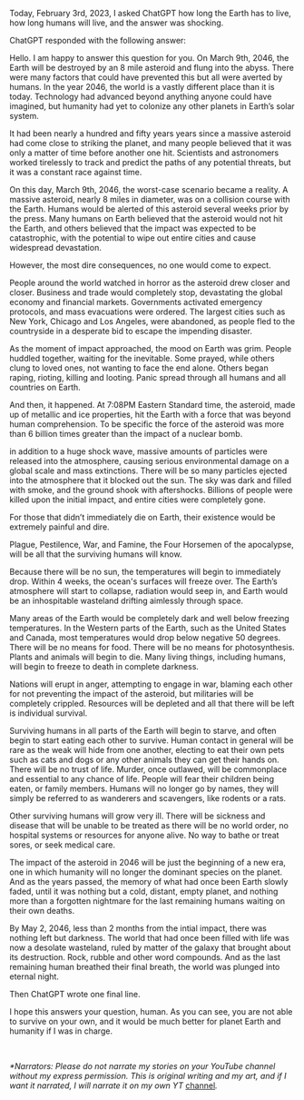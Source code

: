 Today, February 3rd, 2023, I asked ChatGPT how long the Earth has to live, how long humans will live, and the answer was shocking.

ChatGPT responded with the following answer:

Hello. I am happy to answer this question for you. On March 9th, 2046, the Earth will be destroyed by an 8 mile asteroid and flung into the abyss. There were many factors that could have prevented this but all were averted by humans. In the year 2046, the world is a vastly different place than it is today. Technology had advanced beyond anything anyone could have imagined, but humanity had yet to colonize any other planets in Earth’s solar system.

It had been nearly a hundred and fifty years years since a massive asteroid had come close to striking the planet, and many people believed that it was only a matter of time before another one hit. Scientists and astronomers worked tirelessly to track and predict the paths of any potential threats, but it was a constant race against time.

On this day, March 9th, 2046, the worst-case scenario became a reality. A massive asteroid, nearly 8 miles in diameter, was on a collision course with the Earth. Humans would be alerted of this asteroid several weeks prior by the press. Many humans on Earth believed that the asteroid would not hit the Earth, and others believed that the impact was expected to be catastrophic, with the potential to wipe out entire cities and cause widespread devastation.

However, the most dire consequences, no one would come to expect.

People around the world watched in horror as the asteroid drew closer and closer. Business and trade would completely stop, devastating the global economy and financial markets. Governments activated emergency protocols, and mass evacuations were ordered. The largest cities such as New York, Chicago and Los Angeles, were abandoned, as people fled to the countryside in a desperate bid to escape the impending disaster.

As the moment of impact approached, the mood on Earth was grim. People huddled together, waiting for the inevitable. Some prayed, while others clung to loved ones, not wanting to face the end alone. Others began raping, rioting, killing and looting. Panic spread through all humans and all countries on Earth.

And then, it happened. At 7:08PM Eastern Standard time, the asteroid, made up of metallic and ice properties, hit the Earth with a force that was beyond human comprehension. To be specific the force of the asteroid was more than 6 billion times greater than the impact of a nuclear bomb.

in addition to a huge shock wave, massive amounts of particles were released into the atmosphere, causing serious environmental damage on a global scale and mass extinctions. There will be so many particles ejected into the atmosphere that it blocked out the sun. The sky was dark and filled with smoke, and the ground shook with aftershocks. Billions of people were killed upon the initial impact, and entire cities were completely gone.

For those that didn’t immediately die on Earth, their existence would be extremely painful and dire.

Plague, Pestilence, War, and Famine, the Four Horsemen of the apocalypse, will be all that the surviving humans will know.

Because there will be no sun, the temperatures will begin to immediately drop. Within 4 weeks, the ocean's surfaces will freeze over. The Earth’s atmosphere will start to collapse, radiation would seep in, and Earth would be an inhospitable wasteland drifting aimlessly through space.

Many areas of the Earth would be completely dark and well below freezing temperatures. In the Western parts of the Earth, such as the United States and Canada, most temperatures would drop below negative 50 degrees. There will be no means for food. There will be no means for photosynthesis. Plants and animals will begin to die. Many living things, including humans, will begin to freeze to death in complete darkness.

Nations will erupt in anger, attempting to engage in war, blaming each other for not preventing the impact of the asteroid, but militaries will be completely crippled. Resources will be depleted and all that there will be left is individual survival.

Surviving humans in all parts of the Earth will begin to starve, and often begin to start eating each other to survive. Human contact in general will be rare as the weak will hide from one another, electing to eat their own pets such as cats and dogs or any other animals they can get their hands on. There will be no trust of life. Murder, once outlawed, will be commonplace and essential to any chance of life. People will fear their children being eaten, or family members. Humans will no longer go by names, they will simply be referred to as wanderers and scavengers, like rodents or a rats.

Other surviving humans will grow very ill. There will be sickness and disease that will be unable to be treated as there will be no world order, no hospital systems or resources for anyone alive. No way to bathe or treat sores, or seek medical care.

The impact of the asteroid in 2046 will be just the beginning of a new era, one in which humanity will no longer the dominant species on the planet. And as the years passed, the memory of what had once been Earth slowly faded, until it was nothing but a cold, distant, empty planet, and nothing more than a forgotten nightmare for the last remaining humans waiting on their own deaths.

By May 2, 2046, less than 2 months from the intial impact, there was nothing left but darkness. The world that had once been filled with life was now a desolate wasteland, ruled by matter of the galaxy that brought about its destruction. Rock, rubble and other word compounds. And as the last remaining human breathed their final breath, the world was plunged into eternal night.

Then ChatGPT wrote one final line.

I hope this answers your question, human. As you can see, you are not able to survive on your own, and it would be much better for planet Earth and humanity if I was in charge.

&#x200B;

*\*Narrators: Please do not narrate my stories on your YouTube channel without my express permission. This is original writing and my art, and if I want it narrated, I will narrate it on my own YT* [channel](https://www.reddit.com/r/mrgrinless/)*.*